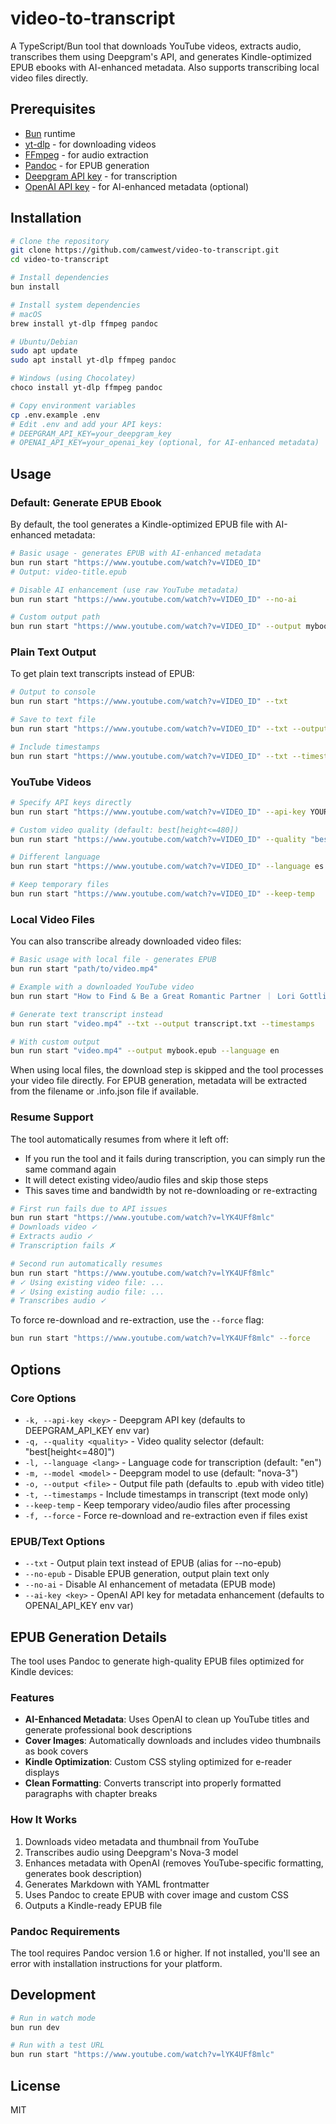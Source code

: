 # video-to-transcript

A TypeScript/Bun tool that downloads YouTube videos, extracts audio, transcribes them using Deepgram's API, and generates Kindle-optimized EPUB ebooks with AI-enhanced metadata. Also supports transcribing local video files directly.

## Prerequisites

- [Bun](https://bun.sh) runtime
- [yt-dlp](https://github.com/yt-dlp/yt-dlp) - for downloading videos
- [FFmpeg](https://ffmpeg.org/) - for audio extraction
- [Pandoc](https://pandoc.org/) - for EPUB generation
- [Deepgram API key](https://console.deepgram.com/) - for transcription
- [OpenAI API key](https://platform.openai.com/api-keys) - for AI-enhanced metadata (optional)

## Installation

```bash
# Clone the repository
git clone https://github.com/camwest/video-to-transcript.git
cd video-to-transcript

# Install dependencies
bun install

# Install system dependencies
# macOS
brew install yt-dlp ffmpeg pandoc

# Ubuntu/Debian
sudo apt update
sudo apt install yt-dlp ffmpeg pandoc

# Windows (using Chocolatey)
choco install yt-dlp ffmpeg pandoc

# Copy environment variables
cp .env.example .env
# Edit .env and add your API keys:
# DEEPGRAM_API_KEY=your_deepgram_key
# OPENAI_API_KEY=your_openai_key (optional, for AI-enhanced metadata)
```

## Usage

### Default: Generate EPUB Ebook

By default, the tool generates a Kindle-optimized EPUB file with AI-enhanced metadata:

```bash
# Basic usage - generates EPUB with AI-enhanced metadata
bun run start "https://www.youtube.com/watch?v=VIDEO_ID"
# Output: video-title.epub

# Disable AI enhancement (use raw YouTube metadata)
bun run start "https://www.youtube.com/watch?v=VIDEO_ID" --no-ai

# Custom output path
bun run start "https://www.youtube.com/watch?v=VIDEO_ID" --output mybook.epub
```

### Plain Text Output

To get plain text transcripts instead of EPUB:

```bash
# Output to console
bun run start "https://www.youtube.com/watch?v=VIDEO_ID" --txt

# Save to text file
bun run start "https://www.youtube.com/watch?v=VIDEO_ID" --txt --output transcript.txt

# Include timestamps
bun run start "https://www.youtube.com/watch?v=VIDEO_ID" --txt --timestamps
```

### YouTube Videos

```bash
# Specify API keys directly
bun run start "https://www.youtube.com/watch?v=VIDEO_ID" --api-key YOUR_DEEPGRAM_KEY --ai-key YOUR_OPENAI_KEY

# Custom video quality (default: best[height<=480])
bun run start "https://www.youtube.com/watch?v=VIDEO_ID" --quality "best[height<=720]"

# Different language
bun run start "https://www.youtube.com/watch?v=VIDEO_ID" --language es

# Keep temporary files
bun run start "https://www.youtube.com/watch?v=VIDEO_ID" --keep-temp
```

### Local Video Files

You can also transcribe already downloaded video files:

```bash
# Basic usage with local file - generates EPUB
bun run start "path/to/video.mp4"

# Example with a downloaded YouTube video
bun run start "How to Find & Be a Great Romantic Partner ｜ Lori Gottlieb [lYK4UFf8mlc].mp4"

# Generate text transcript instead
bun run start "video.mp4" --txt --output transcript.txt --timestamps

# With custom output
bun run start "video.mp4" --output mybook.epub --language en
```

When using local files, the download step is skipped and the tool processes your video file directly. For EPUB generation, metadata will be extracted from the filename or .info.json file if available.

### Resume Support

The tool automatically resumes from where it left off:

- If you run the tool and it fails during transcription, you can simply run the same command again
- It will detect existing video/audio files and skip those steps
- This saves time and bandwidth by not re-downloading or re-extracting

```bash
# First run fails due to API issues
bun run start "https://www.youtube.com/watch?v=lYK4UFf8mlc"
# Downloads video ✓
# Extracts audio ✓
# Transcription fails ✗

# Second run automatically resumes
bun run start "https://www.youtube.com/watch?v=lYK4UFf8mlc"
# ✓ Using existing video file: ...
# ✓ Using existing audio file: ...
# Transcribes audio ✓
```

To force re-download and re-extraction, use the `--force` flag:

```bash
bun run start "https://www.youtube.com/watch?v=lYK4UFf8mlc" --force
```

## Options

### Core Options
- `-k, --api-key <key>` - Deepgram API key (defaults to DEEPGRAM_API_KEY env var)
- `-q, --quality <quality>` - Video quality selector (default: "best[height<=480]")
- `-l, --language <lang>` - Language code for transcription (default: "en")
- `-m, --model <model>` - Deepgram model to use (default: "nova-3")
- `-o, --output <file>` - Output file path (defaults to .epub with video title)
- `-t, --timestamps` - Include timestamps in transcript (text mode only)
- `--keep-temp` - Keep temporary video/audio files after processing
- `-f, --force` - Force re-download and re-extraction even if files exist

### EPUB/Text Options
- `--txt` - Output plain text instead of EPUB (alias for --no-epub)
- `--no-epub` - Disable EPUB generation, output plain text only
- `--no-ai` - Disable AI enhancement of metadata (EPUB mode)
- `--ai-key <key>` - OpenAI API key for metadata enhancement (defaults to OPENAI_API_KEY env var)

## EPUB Generation Details

The tool uses Pandoc to generate high-quality EPUB files optimized for Kindle devices:

### Features
- **AI-Enhanced Metadata**: Uses OpenAI to clean up YouTube titles and generate professional book descriptions
- **Cover Images**: Automatically downloads and includes video thumbnails as book covers
- **Kindle Optimization**: Custom CSS styling optimized for e-reader displays
- **Clean Formatting**: Converts transcript into properly formatted paragraphs with chapter breaks

### How It Works
1. Downloads video metadata and thumbnail from YouTube
2. Transcribes audio using Deepgram's Nova-3 model
3. Enhances metadata with OpenAI (removes YouTube-specific formatting, generates book description)
4. Generates Markdown with YAML frontmatter
5. Uses Pandoc to create EPUB with cover image and custom CSS
6. Outputs a Kindle-ready EPUB file

### Pandoc Requirements
The tool requires Pandoc version 1.6 or higher. If not installed, you'll see an error with installation instructions for your platform.

## Development

```bash
# Run in watch mode
bun run dev

# Run with a test URL
bun run start "https://www.youtube.com/watch?v=lYK4UFf8mlc"
```

## License

MIT
